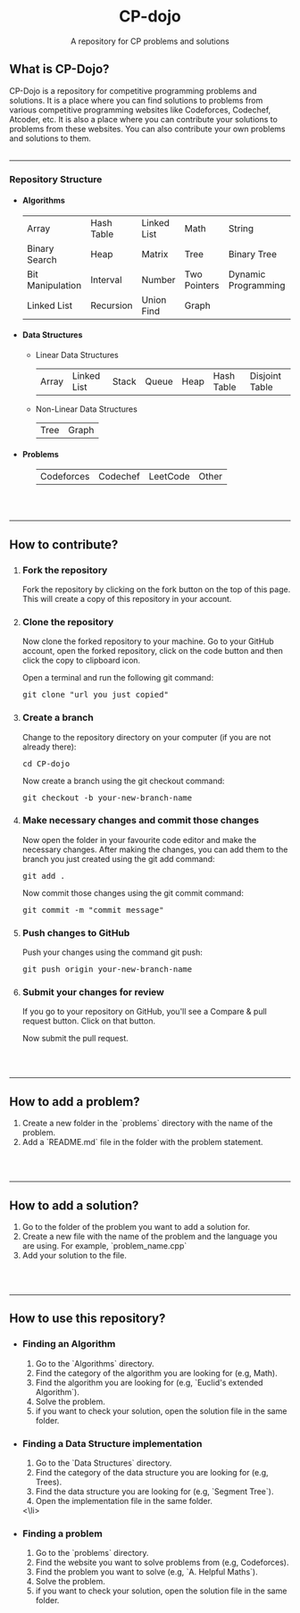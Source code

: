 <h1 align="center">CP-dojo</h1>
<p align="center">A repository for CP problems and solutions</p>

<h2> What is CP-Dojo? </h2>
CP-Dojo is a repository for competitive programming problems and solutions. It is a place where you can find solutions to problems from various competitive programming websites like Codeforces, Codechef, Atcoder, etc. It is also a place where you can contribute your solutions to problems from these websites. You can also contribute your own problems and solutions to them.
<br/><br/>

----------------------------------------------
<h3>Repository Structure</h3>
<ul>
    <li>
    <h4>Algorithms</h4>
    <table>
        <tr>
            <td>Array</td>
            <td>Hash Table</td>
            <td>Linked List</td>
            <td>Math</td>
            <td>String</td>
        </tr>
        <tr>
            <td>Binary Search</td>
            <td>Heap</td>
            <td>Matrix</td>
            <td>Tree</td>
            <td>Binary Tree</td>
        </tr>
        <tr>
            <td>Bit Manipulation</td>
            <td>Interval</td>
            <td>Number</td>
            <td>Two Pointers</td>
            <td>Dynamic Programming</td>
        </tr>
        <tr>
            <td>Linked List</td>
            <td>Recursion</td>
            <td>Union Find</td>
            <td>Graph</td>
        </tr>
    </table>
    </li>
    <li>
    <h4>Data Structures</h4>
    <ul>
            <li>Linear Data Structures</li>
            <table>
                <tr>
                    <td>Array</td>
                    <td>Linked List</td>
                    <td>Stack</td>
                    <td>Queue</td>
                    <td>Heap</td>
                    <td>Hash Table</td>
                    <td>Disjoint Table</td>
                </tr>
            </table>
            <li>Non-Linear Data Structures</li>
            <table>
                <td>Tree</td>
                <td>Graph</td>
            </table>
        </ul>
    </li>
    <li>
    <h4>Problems</h4>
    <ul>
        <table>
            <td>Codeforces</td>
            <td>Codechef</td>
            <td>LeetCode</td>
            <td>Other</td>
        </table>
    </ul>
    </li>
</ul>
<br/><br/>

----------------------------------------------
<div id="How to contribute?">
    <h2> How to contribute? </h2>
    <ol>
        <li>
            <h3> Fork the repository </h3>
            <p>Fork the repository by clicking on the fork button on the top of this page. This will create a copy of this repository in your account.</p>
        </li>
        <li>
            <h3> Clone the repository </h3>
            <p>Now clone the forked repository to your machine. Go to your GitHub account, open the forked repository, click on the code button and then click the copy to clipboard icon.</p>
            <p>Open a terminal and run the following git command:</p>
            <pre>git clone "url you just copied"</pre>
        </li>
        <li>
            <h3> Create a branch </h3>
            <p>Change to the repository directory on your computer (if you are not already there):</p>
            <pre>cd CP-dojo</pre>
            <p>Now create a branch using the git checkout command:</p>
            <pre>git checkout -b your-new-branch-name</pre>
        </li>
        <li>
            <h3> Make necessary changes and commit those changes </h3>
            <p>Now open the folder in your favourite code editor and make the necessary changes. After making the changes, you can add them to the branch you just created using the git add command:</p>
            <pre>git add .</pre>
            <p>Now commit those changes using the git commit command:</p>
            <pre>git commit -m "commit message"</pre>
        </li>
        <li>
            <h3> Push changes to GitHub </h3>
            <p>Push your changes using the command git push:</p>
            <pre>git push origin your-new-branch-name</pre>
        </li>
        <li>
            <h3> Submit your changes for review </h3>
            <p>If you go to your repository on GitHub, you'll see a Compare & pull request button. Click on that button.</p>
            <p>Now submit the pull request.</p>
        </li>
    </ol>
</div>
<br/><br/>

----------------------------------------------
<h2> How to add a problem? </h2>

<ol>
    <li> Create a new folder in the `problems` directory with the name of the problem. </li>
    <li> Add a `README.md` file in the folder with the problem statement. </li>
</ol>
<br/><br/>

----------------------------------------------
<h2> How to add a solution? </h2>

<ol>
    <li> Go to the folder of the problem you want to add a solution for. </li>
    <li> Create a new file with the name of the problem and the language you are using. For example, `problem_name.cpp` </li>
    <li> Add your solution to the file. </li>
</ol>

<br/><br/>

----------------------------------------------
<h2> How to use this repository? </h2>
<ul>
    <li>
        <h3> Finding an Algorithm </h3>
        <ol>
            <li>Go to the `Algorithms` directory.</li>
            <li>Find the category of the algorithm you are looking for (e.g, Math).</li>
            <li>Find the algorithm you are looking for (e.g, `Euclid's extended Algorithm`).</li>
            <li>Solve the problem.</li>
            <li>if you want to check your solution, open the solution file in the same folder.</li>
        </ol>
    </li>
    <li>
        <h3> Finding a Data Structure implementation </h3>
        <ol>
            <li>Go to the `Data Structures` directory.</li>
            <li>Find the category of the data structure you are looking for (e.g, Trees).</li>
            <li>Find the data structure you are looking for (e.g, `Segment Tree`).</li>
            <li>Open the implementation file in the same folder.</li>
        </ol>
    <\li>
    <li>
        <h3> Finding a problem </h3>
        <ol>
            <li>Go to the `problems` directory.</li>
            <li>Find the website you want to solve problems from (e.g, Codeforces).</li>
            <li>Find the problem you want to solve (e.g, `A. Helpful Maths`).</li>
            <li>Solve the problem.</li>
            <li>if you want to check your solution, open the solution file in the same folder.</li>
        </ol>
    </li>
</ul>

